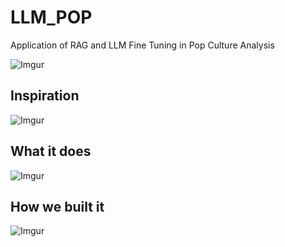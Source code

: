# LLM_POP
Application of RAG and LLM Fine Tuning in Pop Culture Analysis

![Imgur](https://i.imgur.com/JCW44ne.png)

## Inspiration
![Imgur](https://i.imgur.com/DIrs7nR.png)

## What it does
![Imgur](https://i.imgur.com/uRkWRlK.png)

## How we built it
![Imgur](https://i.imgur.com/wnCKFh3.png)
